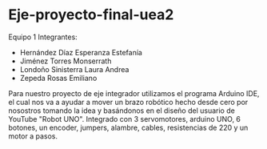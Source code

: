 # Eje-proyecto-final-uea2
Equipo 1
Integrantes:
- Hernández Díaz Esperanza Estefanía
- Jiménez Torres Monserrath
- Londoño Sinisterra Laura Andrea
- Zepeda Rosas Emiliano

Para nuestro proyecto de eje integrador utilizamos el programa Arduino IDE, el cual nos va a ayudar a mover un brazo robótico hecho desde cero por nosostros tomando la idea y basándonos en el diseño del usuario de YouTube "Robot UNO". Integrado con 3 servomotores, arduino UNO, 6 botones, un encoder, jumpers, alambre, cables, resistencias de 220 y un motor a pasos.
